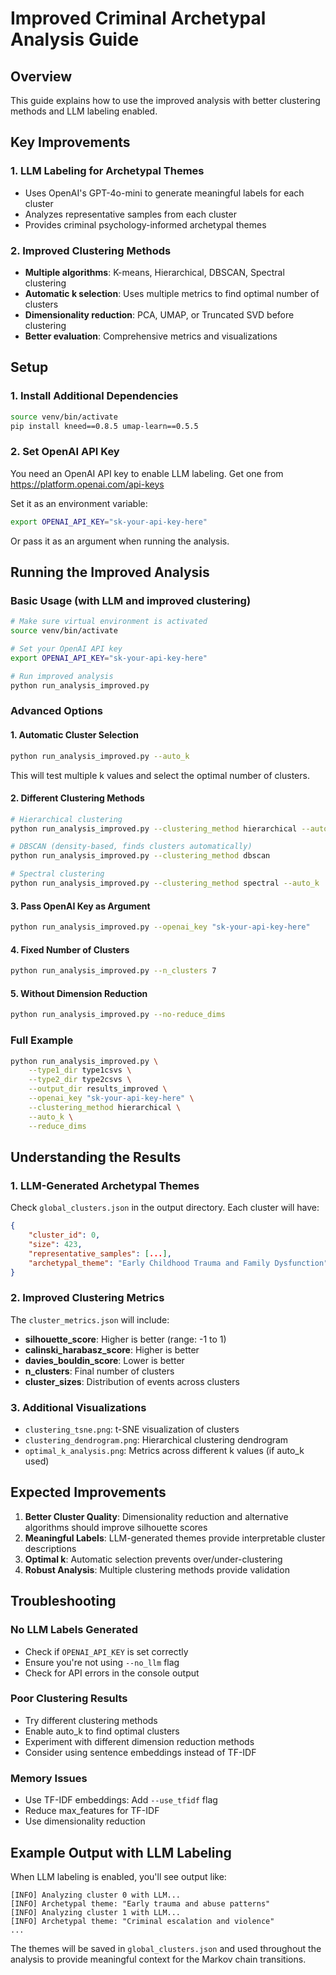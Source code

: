 # Improved Criminal Archetypal Analysis Guide

## Overview
This guide explains how to use the improved analysis with better clustering methods and LLM labeling enabled.

## Key Improvements

### 1. LLM Labeling for Archetypal Themes
- Uses OpenAI's GPT-4o-mini to generate meaningful labels for each cluster
- Analyzes representative samples from each cluster
- Provides criminal psychology-informed archetypal themes

### 2. Improved Clustering Methods
- **Multiple algorithms**: K-means, Hierarchical, DBSCAN, Spectral clustering
- **Automatic k selection**: Uses multiple metrics to find optimal number of clusters
- **Dimensionality reduction**: PCA, UMAP, or Truncated SVD before clustering
- **Better evaluation**: Comprehensive metrics and visualizations

## Setup

### 1. Install Additional Dependencies
```bash
source venv/bin/activate
pip install kneed==0.8.5 umap-learn==0.5.5
```

### 2. Set OpenAI API Key
You need an OpenAI API key to enable LLM labeling. Get one from https://platform.openai.com/api-keys

Set it as an environment variable:
```bash
export OPENAI_API_KEY="sk-your-api-key-here"
```

Or pass it as an argument when running the analysis.

## Running the Improved Analysis

### Basic Usage (with LLM and improved clustering)
```bash
# Make sure virtual environment is activated
source venv/bin/activate

# Set your OpenAI API key
export OPENAI_API_KEY="sk-your-api-key-here"

# Run improved analysis
python run_analysis_improved.py
```

### Advanced Options

#### 1. Automatic Cluster Selection
```bash
python run_analysis_improved.py --auto_k
```
This will test multiple k values and select the optimal number of clusters.

#### 2. Different Clustering Methods
```bash
# Hierarchical clustering
python run_analysis_improved.py --clustering_method hierarchical --auto_k

# DBSCAN (density-based, finds clusters automatically)
python run_analysis_improved.py --clustering_method dbscan

# Spectral clustering
python run_analysis_improved.py --clustering_method spectral --auto_k
```

#### 3. Pass OpenAI Key as Argument
```bash
python run_analysis_improved.py --openai_key "sk-your-api-key-here"
```

#### 4. Fixed Number of Clusters
```bash
python run_analysis_improved.py --n_clusters 7
```

#### 5. Without Dimension Reduction
```bash
python run_analysis_improved.py --no-reduce_dims
```

### Full Example
```bash
python run_analysis_improved.py \
    --type1_dir type1csvs \
    --type2_dir type2csvs \
    --output_dir results_improved \
    --openai_key "sk-your-api-key-here" \
    --clustering_method hierarchical \
    --auto_k \
    --reduce_dims
```

## Understanding the Results

### 1. LLM-Generated Archetypal Themes
Check `global_clusters.json` in the output directory. Each cluster will have:
```json
{
    "cluster_id": 0,
    "size": 423,
    "representative_samples": [...],
    "archetypal_theme": "Early Childhood Trauma and Family Dysfunction"
}
```

### 2. Improved Clustering Metrics
The `cluster_metrics.json` will include:
- **silhouette_score**: Higher is better (range: -1 to 1)
- **calinski_harabasz_score**: Higher is better
- **davies_bouldin_score**: Lower is better
- **n_clusters**: Final number of clusters
- **cluster_sizes**: Distribution of events across clusters

### 3. Additional Visualizations
- `clustering_tsne.png`: t-SNE visualization of clusters
- `clustering_dendrogram.png`: Hierarchical clustering dendrogram
- `optimal_k_analysis.png`: Metrics across different k values (if auto_k used)

## Expected Improvements

1. **Better Cluster Quality**: Dimensionality reduction and alternative algorithms should improve silhouette scores
2. **Meaningful Labels**: LLM-generated themes provide interpretable cluster descriptions
3. **Optimal k**: Automatic selection prevents over/under-clustering
4. **Robust Analysis**: Multiple clustering methods provide validation

## Troubleshooting

### No LLM Labels Generated
- Check if `OPENAI_API_KEY` is set correctly
- Ensure you're not using `--no_llm` flag
- Check for API errors in the console output

### Poor Clustering Results
- Try different clustering methods
- Enable auto_k to find optimal clusters
- Experiment with different dimension reduction methods
- Consider using sentence embeddings instead of TF-IDF

### Memory Issues
- Use TF-IDF embeddings: Add `--use_tfidf` flag
- Reduce max_features for TF-IDF
- Use dimensionality reduction

## Example Output with LLM Labeling

When LLM labeling is enabled, you'll see output like:
```
[INFO] Analyzing cluster 0 with LLM...
[INFO] Archetypal theme: "Early trauma and abuse patterns"
[INFO] Analyzing cluster 1 with LLM...
[INFO] Archetypal theme: "Criminal escalation and violence"
...
```

The themes will be saved in `global_clusters.json` and used throughout the analysis to provide meaningful context for the Markov chain transitions.